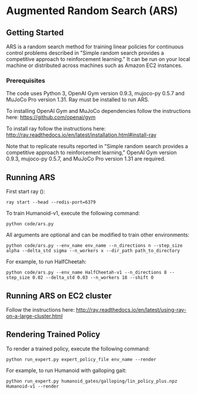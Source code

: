 # Augmented Random Search (ARS)


## Getting Started
ARS is a random search method for training linear policies for continuous control problems described in "Simple random search provides a competitive approach to reinforcement learning." It can be run on your local machine or distributed across machines such as Amazon EC2 instances. 


### Prerequisites

The code uses Python 3, OpenAI Gym version 0.9.3, mujoco-py 0.5.7 and MuJoCo Pro version 1.31. Ray must be installed to run ARS. 

To installing OpenAI Gym and MuJoCo dependencies follow the instructions here:
https://github.com/openai/gym

To install ray follow the instructions here: 
http://ray.readthedocs.io/en/latest/installation.html#install-ray

Note that to replicate results reported in "Simple random search provides a competitive approach to reinforcement learning," OpenAI Gym version 0.9.3, mujoco-py 0.5.7, and MuJoCo Pro version 1.31 are required. 

## Running ARS

First start ray ():

```
ray start --head --redis-port=6379
```

To train Humanoid-v1, execute the following command: 

```
python code/ars.py
```


All arguments are optional and can be modified to train other environments:

```
python code/ars.py --env_name env_name --n_directions n --step_size alpha --delta_std sigma --n_workers x --dir_path path_to_directory
```

For example, to run HalfCheetah:

```
python code/ars.py --env_name HalfCheetah-v1 --n_directions 8 --step_size 0.02 --delta_std 0.03 --n_workers 18 --shift 0
```

## Running ARS on EC2 cluster

Follow the instructions here: http://ray.readthedocs.io/en/latest/using-ray-on-a-large-cluster.html


## Rendering Trained Policy

To render a trained policy, execute the following command:

```
python run_expert.py expert_policy_file env_name --render
```

For example, to run Humanoid with galloping gait:

```
python run_expert.py humanoid_gates/galloping/lin_policy_plus.npz Humanoid-v1 --render 
```
